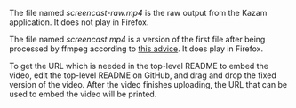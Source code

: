 The file named *screencast-raw.mp4* is the raw output from the Kazam
application. It does not play in Firefox.

The file named *screencast.mp4* is a version of the first file after being
processed by ffmpeg according to [this
advice](https://github.com/hzbd/kazam/issues/22#issuecomment-491387831). It does
play in Firefox.

To get the URL which is needed in the top-level README to embed the video, edit
the top-level README on GitHub, and drag and drop the fixed version of the
video. After the video finishes uploading, the URL that can be used to embed the
video will be printed.
